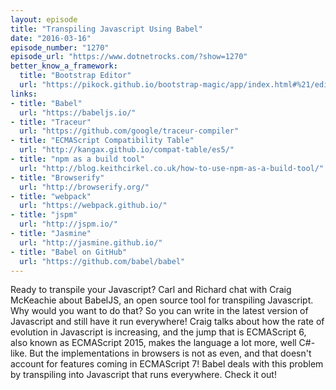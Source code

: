 ```yaml
---
layout: episode
title: "Transpiling Javascript Using Babel"
date: "2016-03-16"
episode_number: "1270"
episode_url: "https://www.dotnetrocks.com/?show=1270"
better_know_a_framework:
  title: "Bootstrap Editor"
  url: "https://pikock.github.io/bootstrap-magic/app/index.html#%21/editor"
links:
- title: "Babel"
  url: "https://babeljs.io/"
- title: "Traceur"
  url: "https://github.com/google/traceur-compiler"
- title: "ECMAScript Compatibility Table"
  url: "http://kangax.github.io/compat-table/es5/"
- title: "npm as a build tool"
  url: "http://blog.keithcirkel.co.uk/how-to-use-npm-as-a-build-tool/"
- title: "Browserify"
  url: "http://browserify.org/"
- title: "webpack"
  url: "https://webpack.github.io/"
- title: "jspm"
  url: "http://jspm.io/"
- title: "Jasmine"
  url: "http://jasmine.github.io/"
- title: "Babel on GitHub"
  url: "https://github.com/babel/babel"
---
```


Ready to transpile your Javascript? Carl and Richard chat with Craig McKeachie about BabelJS, an open source tool for transpiling Javascript. Why would you want to do that? So you can write in the latest version of Javascript and still have it run everywhere! Craig talks about how the rate of evolution in Javascript is increasing, and the jump that is ECMAScript 6, also known as ECMAScript 2015, makes the language a lot more, well C#-like. But the implementations in browsers is not as even, and that doesn't account for features coming in ECMAScript 7! Babel deals with this problem by transpiling into Javascript that runs everywhere. Check it out!
